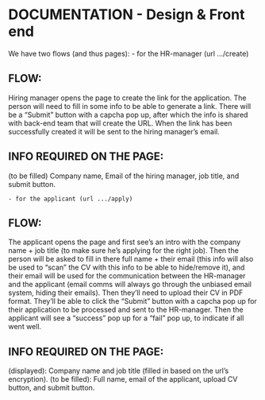 # DOCUMENTATION - Design & Front end

We have two flows (and thus pages):
	- for the HR-manager (url .../create)
## FLOW: 
Hiring manager opens the page to create the link for the application.
The person will need to fill in some info to be able to generate a link. There will be a “Submit” button with a capcha pop up,
after which the info is shared with back-end team that will create the URL.
When the link has been successfully created it will be sent to the hiring manager’s email.
## INFO REQUIRED ON THE PAGE: 
 (to be filled) Company name, Email of the hiring manager, job title, and submit button.

	- for the applicant (url .../apply)
## FLOW:
The applicant opens the page and first see’s an intro with the company name + job title (to make sure he’s applying for the right job).
Then the person will be asked to fill in there full name + their email (this info will also be used to “scan” the CV with this info to be able to hide/remove it),
and their email will be used for the communication between the HR-manager and the applicant (email comms will always go through the unbiased email system, hiding their emails).
Then they’ll need to upload their CV in PDF format. They’ll be able to click the “Submit” button with a capcha pop up for their application to be processed and sent to the HR-manager.
Then the applicant will see a “success” pop up for a “fail” pop up, to indicate if all went well.
## INFO REQUIRED ON THE PAGE:
 (displayed): Company name and job title (filled in based on the url’s encryption).
 (to be filled): Full name, email of the applicant, upload CV button, and submit button.
